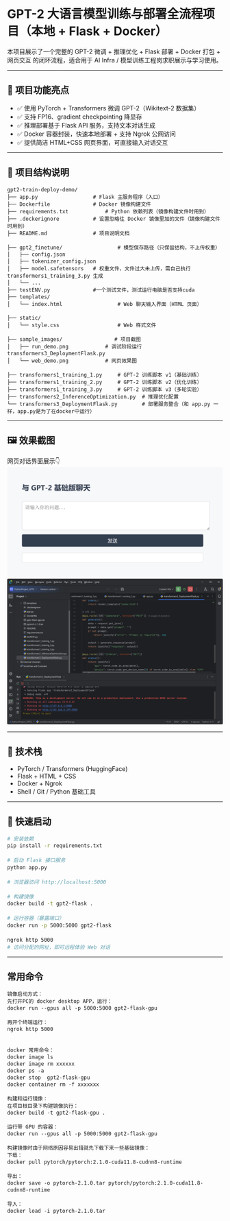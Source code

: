 # GPT-2 大语言模型训练与部署全流程项目（本地 + Flask + Docker）

本项目展示了一个完整的 GPT-2 微调 + 推理优化 + Flask 部署 + Docker 打包 + 网页交互 的闭环流程，适合用于 AI Infra / 模型训练工程岗求职展示与学习使用。

---

## 🚀 项目功能亮点

- ✅ 使用 PyTorch + Transformers 微调 GPT-2（Wikitext-2 数据集）
- ✅ 支持 FP16、gradient checkpointing 降显存
- ✅ 推理部署基于 Flask API 服务，支持文本对话生成
- ✅ Docker 容器封装，快速本地部署 + 支持 Ngrok 公网访问
- ✅ 提供简洁 HTML+CSS 网页界面，可直接输入对话交互

---

## 🧱 项目结构说明
```
gpt2-train-deploy-demo/
├── app.py					# Flask 主服务程序（入口）
├── Dockerfile				# Docker 镜像构建文件
├── requirements.txt			# Python 依赖列表（镜像构建文件时用到）
├── .dockerignore			# 设置忽略往 Docker 镜像里加的文件（镜像构建文件时用到）
├── README.md				# 项目说明文档

├── gpt2_finetune/                  # 模型保存路径（只保留结构，不上传权重）
│   ├── config.json
│   ├── tokenizer_config.json
│   ├── model.safetensors	# 权重文件，文件过大未上传，需自己执行 transformers1_training_3.py 生成
│   └── ...
├── testENV.py				#一个测试文件，测试运行电脑是否支持cuda
├── templates/
│   └── index.html                  # Web 聊天输入界面（HTML 页面）

├── static/
│   └── style.css                   # Web 样式文件

├── sample_images/                 # 项目截图
│   ├── run_demo.png			# 调试阶段运行 transformers3_DeploymentFlask.py
│   └── web_demo.png			# 网页效果图

├── transformers1_training_1.py     # GPT-2 训练脚本 v1（基础训练）
├── transformers1_training_2.py     # GPT-2 训练脚本 v2（优化训练）
├── transformers1_training_3.py     # GPT-2 训练脚本 v3（多轮实验）
├── transformers2_InferenceOptimization.py  # 推理优化配置
└── transformers3_DeploymentFlask.py        # 部署服务整合（和 app.py 一样，app.py是为了在docker中运行）
```
---

## 🖼️ 效果截图

网页对话界面展示👇
![Web Chat UI](sample_images/web_demo.png)
![Web Chat UI](sample_images/run_demo.png)

---

## 🔧 技术栈

- PyTorch / Transformers (HuggingFace)
- Flask + HTML + CSS
- Docker + Ngrok
- Shell / Git / Python 基础工具

---

## 🧪 快速启动

```bash
# 安装依赖
pip install -r requirements.txt

# 启动 Flask 接口服务
python app.py

# 浏览器访问 http://localhost:5000

# 构建镜像
docker build -t gpt2-flask .

# 运行容器（暴露端口）
docker run -p 5000:5000 gpt2-flask

ngrok http 5000
# 访问分配的网址，即可远程体验 Web 对话

```

---

## 常用命令
```
镜像启动方式：
先打开PC的 docker desktop APP，运行：
docker run --gpus all -p 5000:5000 gpt2-flask-gpu

再开个终端运行：
ngrok http 5000


docker 常用命令：
docker image ls
docker image rm xxxxxx
docker ps -a
docker stop  gpt2-flask-gpu
docker container rm -f xxxxxxx

构建和运行镜像：
在项目根目录下构建镜像执行：
docker build -t gpt2-flask-gpu .

运行带 GPU 的容器：
docker run --gpus all -p 5000:5000 gpt2-flask-gpu

构建镜像时由于网络原因容易出错就先下载下来一些基础镜像：
下载：
docker pull pytorch/pytorch:2.1.0-cuda11.8-cudnn8-runtime

导出：
docker save -o pytorch-2.1.0.tar pytorch/pytorch:2.1.0-cuda11.8-cudnn8-runtime

导入：
docker load -i pytorch-2.1.0.tar
```

